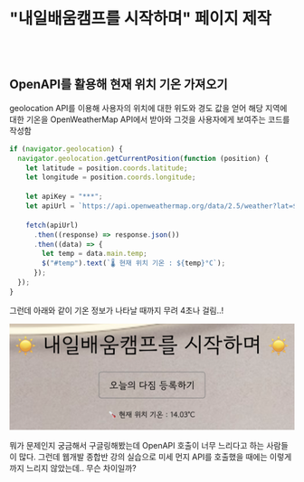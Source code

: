 # "내일배움캠프를 시작하며" 페이지 제작

<br>
<br>

## OpenAPI를 활용해 현재 위치 기온 가져오기

geolocation API를 이용해 사용자의 위치에 대한 위도와 경도 값을 얻어 해당 지역에 대한 기온을 OpenWeatherMap API에서 받아와 그것을 사용자에게 보여주는 코드를 작성함

```js
if (navigator.geolocation) {
  navigator.geolocation.getCurrentPosition(function (position) {
    let latitude = position.coords.latitude;
    let longitude = position.coords.longitude;

    let apiKey = "***";
    let apiUrl = `https://api.openweathermap.org/data/2.5/weather?lat=${latitude}&lon=${longitude}&units=metric&appid=${apiKey}`;

    fetch(apiUrl)
      .then((response) => response.json())
      .then((data) => {
        let temp = data.main.temp;
        $("#temp").text(`🌡 현재 위치 기온 : ${temp}°C`);
      });
  });
}
```

그런데 아래와 같이 기온 정보가 나타날 때까지 무려 4초나 걸림..!

![기온 이미지](../img/240419.png)

뭐가 문제인지 궁금해서 구글링해봤는데 OpenAPI 호출이 너무 느리다고 하는 사람들이 많다. 그런데 웹개발 종합반 강의 실습으로 미세 먼지 API를 호출했을 때에는 이렇게까지 느리지 않았는데.. 무슨 차이일까?
